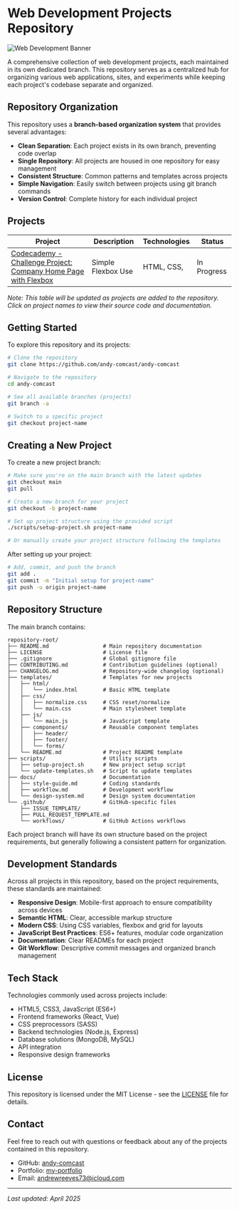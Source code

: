 # Web Development Projects Repository

![Web Development Banner](https://as1.ftcdn.net/jpg/03/77/08/22/1000_F_377082215_XdCMMLYICc9uDtX4bFLP7k0bfRf5rAPF.jpg)

A comprehensive collection of web development projects, each maintained in its own dedicated branch. This repository serves as a centralized hub for organizing various web applications, sites, and experiments while keeping each project's codebase separate and organized.

## Repository Organization

This repository uses a **branch-based organization system** that provides several advantages:

- **Clean Separation**: Each project exists in its own branch, preventing code overlap
- **Single Repository**: All projects are housed in one repository for easy management
- **Consistent Structure**: Common patterns and templates across projects
- **Simple Navigation**: Easily switch between projects using git branch commands
- **Version Control**: Complete history for each individual project

## Projects

| Project | Description | Technologies | Status |
|---------|-------------|--------------|--------|
| [Codecademy - Challenge Project: Company Home Page with Flexbox]([https://github.com/your-username/web-dev-projects/tree/project-name](https://github.com/andy-comcast/andy-comcast.git)) | Simple Flexbox Use | HTML, CSS, | In Progress |

*Note: This table will be updated as projects are added to the repository. Click on project names to view their source code and documentation.*

## Getting Started

To explore this repository and its projects:

```bash
# Clone the repository
git clone https://github.com/andy-comcast/andy-comcast

# Navigate to the repository
cd andy-comcast

# See all available branches (projects)
git branch -a

# Switch to a specific project
git checkout project-name
```

## Creating a New Project

To create a new project branch:

```bash
# Make sure you're on the main branch with the latest updates
git checkout main
git pull

# Create a new branch for your project
git checkout -b project-name

# Set up project structure using the provided script
./scripts/setup-project.sh project-name

# Or manually create your project structure following the templates
```

After setting up your project:

```bash
# Add, commit, and push the branch
git add .
git commit -m "Initial setup for project-name"
git push -u origin project-name
```

## Repository Structure

The main branch contains:

```
repository-root/
├── README.md                 # Main repository documentation
├── LICENSE                   # License file
├── .gitignore                # Global gitignore file
├── CONTRIBUTING.md           # Contribution guidelines (optional)
├── CHANGELOG.md              # Repository-wide changelog (optional)
├── templates/                # Templates for new projects
│   ├── html/
│   │   └── index.html        # Basic HTML template
│   ├── css/
│   │   ├── normalize.css     # CSS reset/normalize
│   │   └── main.css          # Main stylesheet template
│   ├── js/
│   │   └── main.js           # JavaScript template
│   ├── components/           # Reusable component templates
│   │   ├── header/
│   │   ├── footer/
│   │   └── forms/
│   └── README.md             # Project README template
├── scripts/                  # Utility scripts
│   ├── setup-project.sh      # New project setup script
│   └── update-templates.sh   # Script to update templates
├── docs/                     # Documentation
│   ├── style-guide.md        # Coding standards
│   ├── workflow.md           # Development workflow
│   └── design-system.md      # Design system documentation
└── .github/                  # GitHub-specific files
    ├── ISSUE_TEMPLATE/
    ├── PULL_REQUEST_TEMPLATE.md
    └── workflows/            # GitHub Actions workflows
```

Each project branch will have its own structure based on the project requirements, but generally following a consistent pattern for organization.

## Development Standards

Across all projects in this repository, based on the project requirements, these standards are maintained:

- **Responsive Design**: Mobile-first approach to ensure compatibility across devices
- **Semantic HTML**: Clear, accessible markup structure
- **Modern CSS**: Using CSS variables, flexbox and grid for layouts
- **JavaScript Best Practices**: ES6+ features, modular code organization
- **Documentation**: Clear READMEs for each project
- **Git Workflow**: Descriptive commit messages and organized branch management

## Tech Stack

Technologies commonly used across projects include:

- HTML5, CSS3, JavaScript (ES6+)
- Frontend frameworks (React, Vue)
- CSS preprocessors (SASS)
- Backend technologies (Node.js, Express)
- Database solutions (MongoDB, MySQL)
- API integration
- Responsive design frameworks

## License

This repository is licensed under the MIT License - see the [LICENSE](LICENSE) file for details.

## Contact

Feel free to reach out with questions or feedback about any of the projects contained in this repository.

- GitHub: [andy-comcast](https://github.com/andy-comcast)
- Portfolio: [my-portfolio](https://andy-comcast.github.io/andy-comcast/)
- Email: andrewreeves73@icloud.com

---

*Last updated: April 2025*
